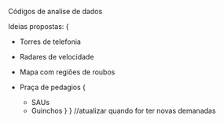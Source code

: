 Códigos de analise de dados

Ideias propostas: {
  - Torres de telefonia
   
  - Radares de velocidade
   
  - Mapa com regiões de roubos
   
  - Praça de pedagios {
     - SAUs
     - Guinchos
   }
}
//atualizar quando for ter novas demanadas  
